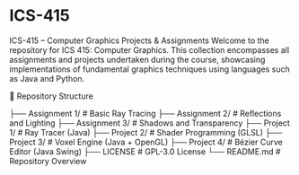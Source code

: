 # ICS-415
ICS-415 – Computer Graphics Projects & Assignments
Welcome to the repository for ICS 415: Computer Graphics. This collection encompasses all assignments and projects undertaken during the course, showcasing implementations of fundamental graphics techniques using languages such as Java and Python.

📁 Repository Structure

├── Assignment 1/           # Basic Ray Tracing
├── Assignment 2/           # Reflections and Lighting
├── Assignment 3/           # Shadows and Transparency
├── Project 1/              # Ray Tracer (Java)
├── Project 2/              # Shader Programming (GLSL)
├── Project 3/              # Voxel Engine (Java + OpenGL)
├── Project 4/              # Bézier Curve Editor (Java Swing)
├── LICENSE                 # GPL-3.0 License
└── README.md               # Repository Overview
